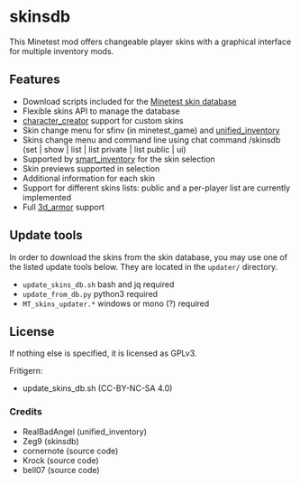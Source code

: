 # skinsdb

This Minetest mod offers changeable player skins with a graphical interface for multiple inventory mods.

## Features

- Download scripts included for the [Minetest skin database](http://minetest.fensta.bplaced.net)
- Flexible skins API to manage the database
- [character_creator](https://github.com/minetest-mods/character_creator) support for custom skins
- Skin change menu for sfinv (in minetest_game) and [unified_inventory](https://forum.minetest.net/viewtopic.php?t=12767)
- Skins change menu and command line using chat command /skinsdb (set | show | list | list private | list public | ui)
- Supported by [smart_inventory](https://forum.minetest.net/viewtopic.php?t=16597) for the skin selection
- Skin previews supported in selection
- Additional information for each skin
- Support for different skins lists: public and a per-player list are currently implemented
- Full [3d_armor](https://forum.minetest.net/viewtopic.php?t=4654) support


## Update tools

In order to download the skins from the skin database,
you may use one of the listed update tools below.
They are located in the `updater/` directory.

- `update_skins_db.sh` bash and jq required
- `update_from_db.py` python3 required
- `MT_skins_updater.*` windows or mono (?) required


## License

If nothing else is specified, it is licensed as GPLv3.

Fritigern:
  - update_skins_db.sh (CC-BY-NC-SA 4.0)

### Credits

- RealBadAngel (unified_inventory)
- Zeg9 (skinsdb)
- cornernote (source code)
- Krock (source code)
- bell07 (source code)
